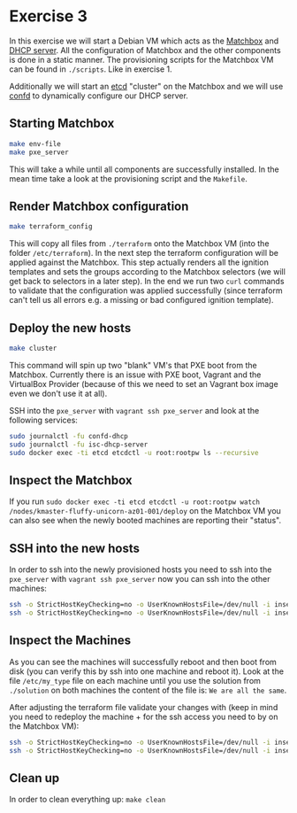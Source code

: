 # Exercise 3

In this exercise we will start a Debian VM which acts as the [Matchbox](https://coreos.com/matchbox/docs/latest) and [DHCP server](https://www.isc.org/downloads/dhcp). All the configuration of Matchbox and the other components is done in a static manner. The provisioning scripts for the Matchbox VM can be found in `./scripts`. Like in exercise 1.

Additionally we will start an [etcd](https://coreos.com/etcd/) "cluster" on the Matchbox and we will use [confd](https://github.com/kelseyhightower/confd) to dynamically configure our DHCP server.

## Starting Matchbox

```bash
make env-file
make pxe_server
```

This will take a while until all components are successfully installed. In the mean time take a look at the provisioning script and the `Makefile`.

## Render Matchbox configuration

```bash
make terraform_config
```

This will copy all files from `./terraform` onto the Matchbox VM (into the folder `/etc/terraform`). In the next step the terraform configuration will be applied against the Matchbox. This step actually renders all the ignition templates and sets the groups according to the Matchbox selectors (we will get back to selectors in a later step). In the end we run two `curl` commands to validate that the configuration was applied successfully (since terraform can't tell us all errors e.g. a missing or bad configured ignition template).

## Deploy the new hosts

```bash
make cluster
```

This command will spin up two "blank" VM's that PXE boot from the Matchbox. Currently there is an issue with PXE boot, Vagrant and the VirtualBox Provider (because of this we need to set an Vagrant box image even we don't use it at all).

SSH into the `pxe_server` with `vagrant ssh pxe_server` and look at the following services:

```bash
sudo journalctl -fu confd-dhcp
sudo journalctl -fu isc-dhcp-server
sudo docker exec -ti etcd etcdctl -u root:rootpw ls --recursive
```

## Inspect the Matchbox

If you run `sudo docker exec -ti etcd etcdctl -u root:rootpw watch /nodes/kmaster-fluffy-unicorn-az01-001/deploy` on the Matchbox VM you can also see when the newly booted machines are reporting their "status".

## SSH into the new hosts

In order to ssh into the newly provisioned hosts you need to ssh into the `pxe_server` with `vagrant ssh pxe_server` now you can ssh into the other machines:

```bash
ssh -o StrictHostKeyChecking=no -o UserKnownHostsFile=/dev/null -i insecure_private_key core@192.168.1.2
ssh -o StrictHostKeyChecking=no -o UserKnownHostsFile=/dev/null -i insecure_private_key core@192.168.1.3
```

## Inspect the Machines

As you can see the machines will successfully reboot and then boot from disk (you can verify this by ssh into one machine and reboot it). Look at the file `/etc/my_type` file on each machine until you use the solution from `./solution` on both machines the content of the file is: `We are all the same`.

After adjusting the terraform file validate your changes with (keep in mind you need to redeploy the machine + for the ssh access you need to by on the Matchbox VM):

```bash
ssh -o StrictHostKeyChecking=no -o UserKnownHostsFile=/dev/null -i insecure_private_key core@192.168.1.2 cat /etc/my_type
ssh -o StrictHostKeyChecking=no -o UserKnownHostsFile=/dev/null -i insecure_private_key core@192.168.1.3 cat /etc/my_type
```

## Clean up

In order to clean everything up: `make clean`
